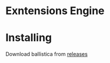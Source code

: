 # Exntensions Engine

# Installing
Download ballistica from [releases](https://github.com/efroemling/ballistica)

